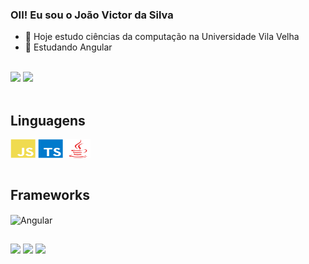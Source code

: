  ### OII! Eu sou o João Victor da Silva 

- 🔭 Hoje estudo ciências da computação na Universidade Vila Velha
- 🌱 Estudando Angular
 <br>
<div>
  <img height="180em" src="https://github-readme-stats.vercel.app/api?username=J0aoCunha&anuraghazra&hide=contribs&theme=dracula">
  <img height="180em" src="https://github-readme-stats.vercel.app/api/top-langs/?username=J0aoCunha&anuraghazra&layout=compact&theme=dracula">
</div>

<div style="display: inline_block"><br>
 <div>
   <h2>Linguagens</h2> 
  <img align="center" alt="Js" height="30" width="40" src="https://raw.githubusercontent.com/devicons/devicon/master/icons/javascript/javascript-plain.svg">   
  <img align="center" alt="Ts" height="30" width="40" src="https://raw.githubusercontent.com/devicons/devicon/master/icons/typescript/typescript-plain.svg">
  <img align="center" alt="Js" height="30" width="40" src="https://raw.githubusercontent.com/devicons/devicon/master/icons/java/java-plain.svg">
  </div>
 <br/>
  <div>
   <h2>Frameworks</h2>
   <img align="center" alt="Angular" height="30" width="40"  src="https://cdn.jsdelivr.net/gh/devicons/devicon/icons/angularjs/angularjs-original.svg" />
  </div>
</div>
  
  ##
 
  <a href="https://instagram.com/jvjunger1" target="_blank"><img src="https://img.shields.io/badge/-Instagram-%23E4405F?style=for-the-badge&logo=instagram&logoColor=white" target="_blank"></a>
  <a href = "mailto:jvscunha04@gmail.com" target="_blank"><img src="https://img.shields.io/badge/-Gmail-%23333?style=for-the-badge&logo=gmail&logoColor=white" ></a>
  <a href="www.linkedin.com/in/j0aocunha" target="_blank"><img src="https://img.shields.io/badge/-LinkedIn-%230077B5?style=for-the-badge&logo=linkedin&logoColor=white" target="_blank"></a> 
  
</div>

